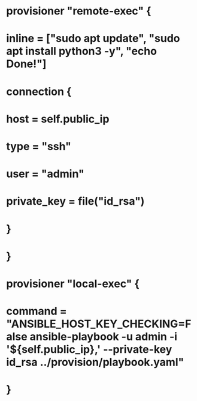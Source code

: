 
  # provisioner "remote-exec" {
  #   inline = ["sudo apt update", "sudo apt install python3 -y", "echo Done!"]

  #   connection {
  #     host        = self.public_ip
  #     type        = "ssh"
  #     user        = "admin"
  #     private_key = file("id_rsa")
  #   }
  # }

  # provisioner "local-exec" {
  #   command = "ANSIBLE_HOST_KEY_CHECKING=False ansible-playbook -u admin -i '${self.public_ip},' --private-key id_rsa ../provision/playbook.yaml"
  # }